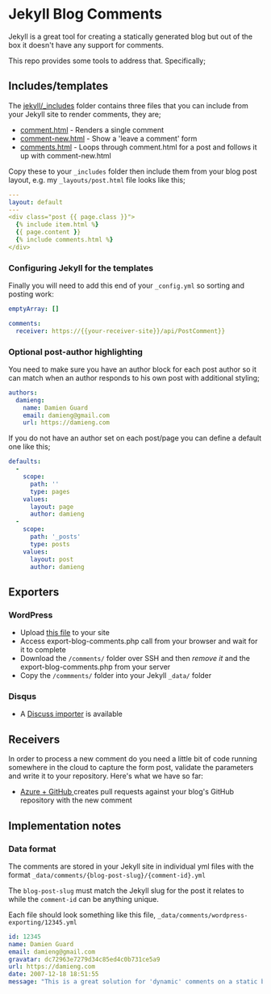 # Jekyll Blog Comments

Jekyll is a great tool for creating a statically generated blog but out of the box it doesn't have any support for comments.

This repo provides some tools to address that.  Specifically;

## Includes/templates

The [jekyll/_includes](/jekyll/_includes) folder contains three files that you can include from your Jekyll site to render comments, they are;

- [comment.html](/jekyll/_includes/comment.html) - Renders a single comment
- [comment-new.html](/jekyll/_includes/comment-new.html) - Show a 'leave a comment' form 
- [comments.html](/jekyll/_includes/comments.html) - Loops through comment.html for a post and follows it up with comment-new.html

Copy these to your `_includes` folder then include them from your blog post layout, e.g. my `_layouts/post.html` file looks like this;

```yml
---
layout: default
---
<div class="post {{ page.class }}">
  {% include item.html %}
  {{ page.content }}
  {% include comments.html %}
</div>
```

### Configuring Jekyll for the templates

Finally you will need to add this end of your `_config.yml` so sorting and posting work:

```yml
emptyArray: []

comments:
  receiver: https://{{your-receiver-site}}/api/PostComment}}

```

### Optional post-author highlighting

You need to make sure you have an author block for each post author so it can match when an author responds to his own post with additional styling;

```yml
authors:
  damieng:
    name: Damien Guard
    email: damieng@gmail.com
    url: https://damieng.com
```

If you do not have an author set on each post/page you can define a default one like this;

```yml
defaults:
  -
    scope:
      path: ''
      type: pages
    values:
      layout: page
      author: damieng
  -
    scope:
      path: '_posts'
      type: posts
    values:
      layout: post
      author: damieng
```

## Exporters

### WordPress

- Upload [this file](/exporters/wordpress/export-blog-comments.php) to your site
- Access export-blog-comments.php call from your browser and wait for it to complete
- Download the `/comments/` folder over SSH and then *remove it* and the export-blog-comments.php from your server
- Copy the `/commments/` folder into your Jekyll `_data/` folder

### Disqus

- A [Discuss importer](https://github.com/haacked/disqus-importer) is available

## Receivers

In order to process a new comment do you need a little bit of code running somewhere in the cloud to capture the form post, validate the parameters and write it to your repository.  Here's what we have so far:

* [Azure + GitHub ](https://github.com/damieng/jekyll-blog-comments-azure) creates pull requests against your blog's GitHub repository with the new comment

## Implementation notes

### Data format

The comments are stored in your Jekyll site in individual yml files with the format `_data/comments/{blog-post-slug}/{comment-id}.yml`

The `blog-post-slug` must match the Jekyll slug for the post it relates to while the `comment-id` can be anything unique.

Each file should look something like this file, `_data/comments/wordpress-exporting/12345.yml`

```yml
id: 12345
name: Damien Guard
email: damieng@gmail.com
gravatar: dc72963e7279d34c85ed4c0b731ce5a9
url: https://damieng.com
date: 2007-12-18 18:51:55
message: "This is a great solution for 'dynamic' comments on a static blog!"
```
